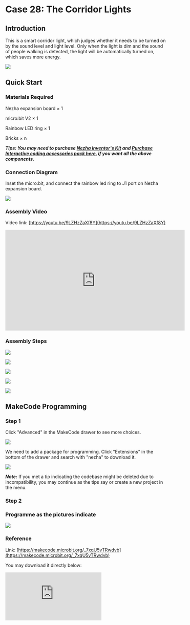 # Case 28: The Corridor Lights

## Introduction

This is a smart corridor light, which judges whether it needs to be turned on by the sound level and light level. Only when the light is dim and the sound of people walking is detected, the light will be automatically turned on, which saves more energy.

![](./images/case_28_01.png)

## Quick Start



### Materials Required


Nezha expansion board × 1

micro:bit V2 × 1

Rainbow LED ring  × 1

Bricks × n

***Tips: You may need to purchase [Nezha Inventor's Kit](https://www.elecfreaks.com/nezha-inventor-s-kit-for-micro-bit-without-micro-bit-board.html) and [Purchase Interactive coding accessories pack here.](https://shop.elecfreaks.com/products/elecfreaks-interactive-coding-accessories-pack?_pos=1&_sid=c75dad35f&_ss=r) if you want all the above components.***




### Connection Diagram

Inset the micro:bit, and connect the rainbow led ring to J1 port on Nezha expansion board.


![](./images/case_28_03.png)



### Assembly Video

Video link: [https://youtu.be/9LZHzZaXf8Y](https://youtu.be/9LZHzZaXf8Y)

<iframe width="560" height="315" src="https://www.youtube.com/embed/9LZHzZaXf8Y" title="YouTube video player" frameborder="0" allow="accelerometer; autoplay; clipboard-write; encrypted-media; gyroscope; picture-in-picture" allowfullscreen></iframe>


### Assembly Steps

![](./images/case_step_28_01.png)

![](./images/case_step_28_02.png)

![](./images/case_step_28_03.png)

![](./images/case_step_28_04.png)

![](./images/case_step_28_05.png)





## MakeCode Programming


### Step 1



Click "Advanced" in the MakeCode drawer to see more choices.

![](./images/case_01_10.png)




We need to add a package for programming. Click "Extensions" in the bottom of the drawer and search with "nezha" to download it.

![](./images/case_03_09.png)

***Note:*** If you met a tip indicating the codebase might be deleted due to incompatibility, you may continue as the tips say or create a new project in the menu.

### Step 2



### Programme as the pictures indicate


![](./images/case_26_10.png)



### Reference

Link: [https://makecode.microbit.org/_7xqU5vTRwdvb](https://makecode.microbit.org/_7xqU5vTRwdvb)

You may download it directly below:

<div
    style={{
        position: 'relative',
        paddingBottom: '60%',
        overflow: 'hidden',
    }}
>
    <iframe
        src="https://makecode.microbit.org/_7xqU5vTRwdvb"
        frameborder="0"
        sandbox="allow-popups allow-forms allow-scripts allow-same-origin"
        style={{
            position: 'absolute',
            width: '100%',
            height: '100%',
        }}
    />
</div>


### Result
After powering on, the rainbow led ring lights on/off by its ambient light and sound level.

![](./images/case-gif-28.gif)
